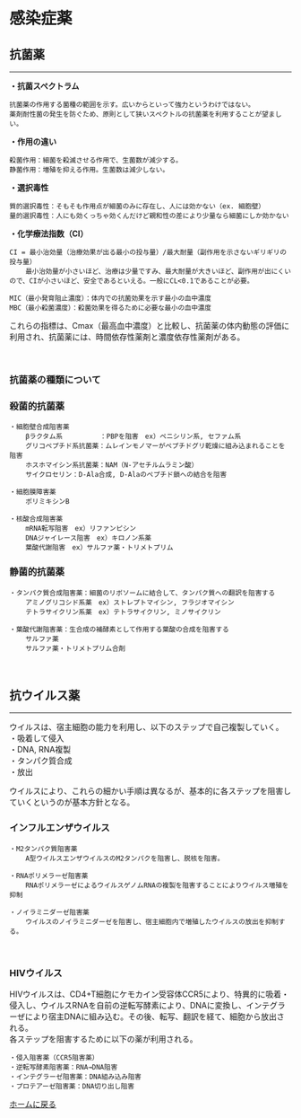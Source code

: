 # **感染症薬**

## **抗菌薬** 
<hr>   

**・抗菌スペクトラム**    

    抗菌薬の作用する菌種の範囲を示す。広いからといって強力というわけではない。  
    薬剤耐性菌の発生を防ぐため、原則として狭いスペクトルの抗菌薬を利用することが望ましい。  

**・作用の違い**  

    殺菌作用：細菌を殺滅させる作用で、生菌数が減少する。  
    静菌作用：増殖を抑える作用。生菌数は減少しない。  

**・選択毒性**  

    質的選択毒性：そもそも作用点が細菌のみに存在し、人には効かない（ex. 細胞壁）  
    量的選択毒性：人にも効くっちゃ効くんだけど親和性の差により少量なら細菌にしか効かない  

**・化学療法指数（CI）**   

    CI = 最小治効量（治療効果が出る最小の投与量）/最大耐量（副作用を示さないギリギリの投与量）  
        最小治効量が小さいほど、治療は少量ですみ、最大耐量が大きいほど、副作用が出にくいので、CIが小さいほど、安全であるといえる。一般にCL<0.1であることが必要。  

    MIC（最小発育阻止濃度）：体内での抗菌効果を示す最小の血中濃度  
    MBC（最小殺菌濃度）：殺菌効果を得るために必要な最小の血中濃度  

これらの指標は、Cmax（最高血中濃度）と比較し、抗菌薬の体内動態の評価に利用され、抗菌薬には、時間依存性薬剤と濃度依存性薬剤がある。  

<br>

### **抗菌薬の種類について**  
### **殺菌的抗菌薬**  

    ・細胞壁合成阻害薬  
        βラクタム系　　　　　 ：PBPを阻害　ex）ペニシリン系, セファム系  
        グリコペプチド系抗菌薬：ムレインモノマーがペプチドグリ乾燥に組み込まれることを阻害  
        ホスホマイシン系抗菌薬：NAM（N-アセチルムラミン酸）  
        サイクロセリン：D-Ala合成, D-Alaのペプチド鎖への結合を阻害  

    ・細胞膜障害薬  
        ポリミキシンB  

    ・核酸合成阻害薬  
        mRNA転写阻害　ex）リファンピシン
        DNAジャイレース阻害　ex）キロノン系薬
        葉酸代謝阻害　ex）サルファ薬・トリメトプリム

### **静菌的抗菌薬**

    ・タンパク質合成阻害薬：細菌のリボソームに結合して、タンパク質への翻訳を阻害する
        アミノグリコシド系薬　ex）ストレプトマイシン, フラジオマイシン
        テトラサイクリン系薬　ex）テトラサイクリン, ミノサイクリン

    ・葉酸代謝阻害薬：生合成の補酵素として作用する葉酸の合成を阻害する
        サルファ薬
        サルファ薬・トリメトプリム合剤


<br>

## **抗ウイルス薬** 
<hr>

ウイルスは、宿主細胞の能力を利用し、以下のステップで自己複製していく。  
・吸着して侵入  
・DNA, RNA複製  
・タンパク質合成  
・放出  

ウイルスにより、これらの細かい手順は異なるが、基本的に各ステップを阻害していくというのが基本方針となる。  


### **インフルエンザウイルス**  

    ・M2タンパク質阻害薬
        A型ウイルスエンザウイルスのM2タンパクを阻害し、脱核を阻害。

    ・RNAポリメラーゼ阻害薬
        RNAポリメラーゼによるウイルスゲノムRNAの複製を阻害することによりウイルス増殖を抑制

    ・ノイラミニダーゼ阻害薬
        ウイルスのノイラミニダーゼを阻害し、宿主細胞内で増殖したウイルスの放出を抑制する。

<br>

### **HIVウイルス**  

HIVウイルスは、CD4+T細胞にケモカイン受容体CCR5により、特異的に吸着・侵入し、ウイルスRNAを自前の逆転写酵素により、DNAに変換し、インテグラーぜにより宿主DNAに組み込む。その後、転写、翻訳を経て、細胞から放出される。  
各ステップを阻害するために以下の薬が利用される。  

    ・侵入阻害薬（CCR5阻害薬）
    ・逆転写酵素阻害薬：RNA→DNA阻害
    ・インテグラーゼ阻害薬：DNA組み込み阻害
    ・プロテアーゼ阻害薬：DNA切り出し阻害


[ホームに戻る](../ホーム.md)